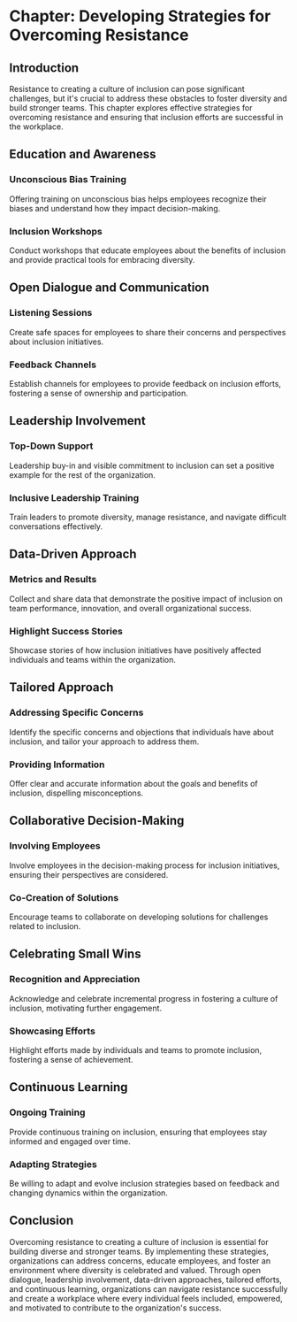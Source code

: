 Chapter: Developing Strategies for Overcoming Resistance
========================================================

Introduction
------------

Resistance to creating a culture of inclusion can pose significant challenges, but it's crucial to address these obstacles to foster diversity and build stronger teams. This chapter explores effective strategies for overcoming resistance and ensuring that inclusion efforts are successful in the workplace.

Education and Awareness
-----------------------

### Unconscious Bias Training

Offering training on unconscious bias helps employees recognize their biases and understand how they impact decision-making.

### Inclusion Workshops

Conduct workshops that educate employees about the benefits of inclusion and provide practical tools for embracing diversity.

Open Dialogue and Communication
-------------------------------

### Listening Sessions

Create safe spaces for employees to share their concerns and perspectives about inclusion initiatives.

### Feedback Channels

Establish channels for employees to provide feedback on inclusion efforts, fostering a sense of ownership and participation.

Leadership Involvement
----------------------

### Top-Down Support

Leadership buy-in and visible commitment to inclusion can set a positive example for the rest of the organization.

### Inclusive Leadership Training

Train leaders to promote diversity, manage resistance, and navigate difficult conversations effectively.

Data-Driven Approach
--------------------

### Metrics and Results

Collect and share data that demonstrate the positive impact of inclusion on team performance, innovation, and overall organizational success.

### Highlight Success Stories

Showcase stories of how inclusion initiatives have positively affected individuals and teams within the organization.

Tailored Approach
-----------------

### Addressing Specific Concerns

Identify the specific concerns and objections that individuals have about inclusion, and tailor your approach to address them.

### Providing Information

Offer clear and accurate information about the goals and benefits of inclusion, dispelling misconceptions.

Collaborative Decision-Making
-----------------------------

### Involving Employees

Involve employees in the decision-making process for inclusion initiatives, ensuring their perspectives are considered.

### Co-Creation of Solutions

Encourage teams to collaborate on developing solutions for challenges related to inclusion.

Celebrating Small Wins
----------------------

### Recognition and Appreciation

Acknowledge and celebrate incremental progress in fostering a culture of inclusion, motivating further engagement.

### Showcasing Efforts

Highlight efforts made by individuals and teams to promote inclusion, fostering a sense of achievement.

Continuous Learning
-------------------

### Ongoing Training

Provide continuous training on inclusion, ensuring that employees stay informed and engaged over time.

### Adapting Strategies

Be willing to adapt and evolve inclusion strategies based on feedback and changing dynamics within the organization.

Conclusion
----------

Overcoming resistance to creating a culture of inclusion is essential for building diverse and stronger teams. By implementing these strategies, organizations can address concerns, educate employees, and foster an environment where diversity is celebrated and valued. Through open dialogue, leadership involvement, data-driven approaches, tailored efforts, and continuous learning, organizations can navigate resistance successfully and create a workplace where every individual feels included, empowered, and motivated to contribute to the organization's success.
